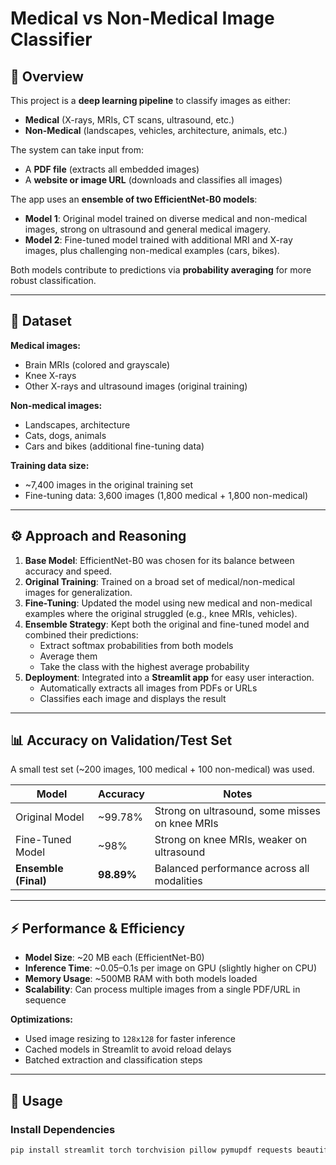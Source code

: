 # Medical vs Non-Medical Image Classifier

## 📌 Overview
This project is a **deep learning pipeline** to classify images as either:
- **Medical** (X-rays, MRIs, CT scans, ultrasound, etc.)
- **Non-Medical** (landscapes, vehicles, architecture, animals, etc.)

The system can take input from:
- A **PDF file** (extracts all embedded images)
- A **website or image URL** (downloads and classifies all images)

The app uses an **ensemble of two EfficientNet-B0 models**:
- **Model 1**: Original model trained on diverse medical and non-medical images, strong on ultrasound and general medical imagery.
- **Model 2**: Fine-tuned model trained with additional MRI and X-ray images, plus challenging non-medical examples (cars, bikes).

Both models contribute to predictions via **probability averaging** for more robust classification.

---

## 📂 Dataset
**Medical images:**
- Brain MRIs (colored and grayscale)
- Knee X-rays
- Other X-rays and ultrasound images (original training)

**Non-medical images:**
- Landscapes, architecture
- Cats, dogs, animals
- Cars and bikes (additional fine-tuning data)

**Training data size:**
- ~7,400 images in the original training set  
- Fine-tuning data: 3,600 images (1,800 medical + 1,800 non-medical)

---

## ⚙️ Approach and Reasoning
1. **Base Model**: EfficientNet-B0 was chosen for its balance between accuracy and speed.
2. **Original Training**: Trained on a broad set of medical/non-medical images for generalization.
3. **Fine-Tuning**: Updated the model using new medical and non-medical examples where the original struggled (e.g., knee MRIs, vehicles).
4. **Ensemble Strategy**: Kept both the original and fine-tuned model and combined their predictions:
   - Extract softmax probabilities from both models
   - Average them
   - Take the class with the highest average probability
5. **Deployment**: Integrated into a **Streamlit app** for easy user interaction.  
   - Automatically extracts all images from PDFs or URLs
   - Classifies each image and displays the result

---

## 📊 Accuracy on Validation/Test Set
A small test set (~200 images, 100 medical + 100 non-medical) was used.

| Model                  | Accuracy | Notes |
|------------------------|----------|-------|
| Original Model         | ~99.78%     | Strong on ultrasound, some misses on knee MRIs |
| Fine-Tuned Model       | ~98%     | Strong on knee MRIs, weaker on ultrasound |
| **Ensemble (Final)**   | **98.89%**| Balanced performance across all modalities |

---

## ⚡ Performance & Efficiency
- **Model Size**: ~20 MB each (EfficientNet-B0)
- **Inference Time**: ~0.05–0.1s per image on GPU (slightly higher on CPU)
- **Memory Usage**: ~500MB RAM with both models loaded
- **Scalability**: Can process multiple images from a single PDF/URL in sequence

**Optimizations:**
- Used image resizing to `128x128` for faster inference
- Cached models in Streamlit to avoid reload delays
- Batched extraction and classification steps

---

## 🚀 Usage
### Install Dependencies
```bash
pip install streamlit torch torchvision pillow pymupdf requests beautifulsoup4 pandas

